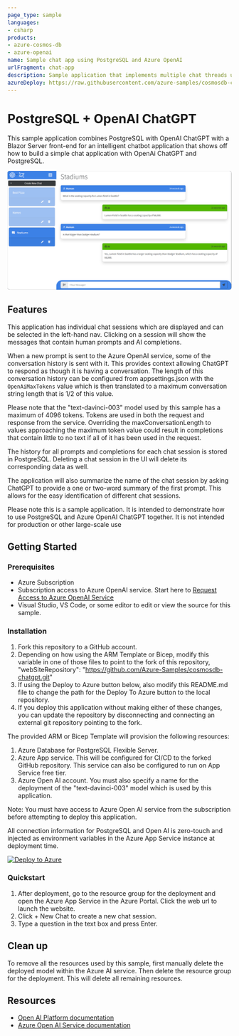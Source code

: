 ```yaml
---
page_type: sample
languages:
- csharp
products:
- azure-cosmos-db
- azure-openai
name: Sample chat app using PostgreSQL and Azure OpenAI
urlFragment: chat-app
description: Sample application that implements multiple chat threads using the Azure OpenAI "text-davinci-003" model and PostgreSQL for storage.
azureDeploy: https://raw.githubusercontent.com/azure-samples/cosmosdb-chatgpt/main/azuredeploy.json
---
```


# PostgreSQL + OpenAI ChatGPT

This sample application combines PostgreSQL with OpenAI ChatGPT with a Blazor Server front-end for an intelligent chatbot application that shows off how to build a simple chat application with OpenAi ChatGPT and PostgreSQL.

![Cosmos DB + ChatGPT user interface](screenshot.png)

## Features

This application has individual chat sessions which are displayed and can be selected in the left-hand nav. Clicking on a session will show the messages that contain human prompts and AI completions.

When a new prompt is sent to the Azure OpenAI service, some of the conversation history is sent with it. This provides context allowing ChatGPT to respond as though it is having a conversation. The length of this conversation history can be configured from appsettings.json with the `OpenAiMaxTokens` value which is then translated to a maximum conversation string length that is 1/2 of this value.

Please note that the "text-davinci-003" model used by this sample has a maximum of 4096 tokens. Tokens are used in both the request and response from the service. Overriding the maxConversationLength to values approaching the maximum token value could result in completions that contain little to no text if all of it has been used in the request.

The history for all prompts and completions for each chat session is stored in PostgreSQL. Deleting a chat session in the UI will delete its corresponding data as well.

The application will also summarize the name of the chat session by asking ChatGPT to provide a one or two-word summary of the first prompt. This allows for the easy identification of different chat sessions.

Please note this is a sample application. It is intended to demonstrate how to use PostgreSQL and Azure OpenAI ChatGPT together. It is not intended for production or other large-scale use

## Getting Started

### Prerequisites

- Azure Subscription
- Subscription access to Azure OpenAI service. Start here to [Request Access to Azure OpenAI Service](https://customervoice.microsoft.com/Pages/ResponsePage.aspx?id=v4j5cvGGr0GRqy180BHbR7en2Ais5pxKtso_Pz4b1_xUOFA5Qk1UWDRBMjg0WFhPMkIzTzhKQ1dWNyQlQCN0PWcu)
- Visual Studio, VS Code, or some editor to edit or view the source for this sample.

### Installation

1. Fork this repository to a GitHub account.
1. Depending on how using the ARM Template or Bicep, modify this variable in one of those files to point to the fork of this repository, "webSiteRepository": "https://github.com/Azure-Samples/cosmosdb-chatgpt.git"
1. If using the Deploy to Azure button below, also modify this README.md file to change the path for the Deploy To Azure button to the local repository.
1. If you deploy this application without making either of these changes, you can update the repository by disconnecting and connecting an external git repository pointing to the fork.

The provided ARM or Bicep Template will provision the following resources:
1. Azure Database for PostgreSQL Flexible Server.
1. Azure App service. This will be configured for CI/CD to the forked GitHub repository. This service can also be configured to run on App Service free tier.
1. Azure Open AI account. You must also specify a name for the deployment of the "text-davinci-003" model which is used by this application.

Note: You must have access to Azure Open AI service from the subscription before attempting to deploy this application.

All connection information for PostgreSQL and Open AI is zero-touch and injected as environment variables in the Azure App Service instance at deployment time.

[![Deploy to Azure](https://aka.ms/deploytoazurebutton)](https://portal.azure.com/#create/Microsoft.Template/uri/https%3A%2F%2Fraw.githubusercontent.com%2FAzure-Samples%2Fcosmosdb-chatgpt%2Fmain%2Fazuredeploy.json)

### Quickstart

1. After deployment, go to the resource group for the deployment and open the Azure App Service in the Azure Portal. Click the web url to launch the website.
1. Click + New Chat to create a new chat session.
1. Type a question in the text box and press Enter.

## Clean up

To remove all the resources used by this sample, first manually delete the deployed model within the Azure AI service. Then delete the resource group for the deployment. This will delete all remaining resources.

## Resources

- [Open AI Platform documentation](https://platform.openai.com/docs/introduction/overview)
- [Azure Open AI Service documentation](https://learn.microsoft.com/azure/cognitive-services/openai/)

